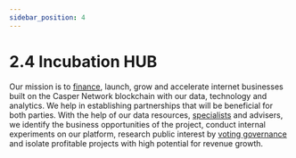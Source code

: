 ```yaml
---
sidebar_position: 4
---
```


# 2.4 Incubation HUB

Our mission is to <a href="https://docs.casperarmy.org/docs/PRODUCTS%20AND%20SERVICES/2.3%20Venture%20Capital">finance</a>, launch, grow and accelerate internet businesses built on the Casper Network blockchain with our data, technology and analytics. We help in establishing partnerships that will be beneficial for both parties. With the help of our data resources,  <a href="https://docs.casperarmy.org/docs/PRODUCTS%20AND%20SERVICES/2.5%20Development%20Assistance">specialists</a> and advisers, we identify the business opportunities of the project, conduct internal experiments on our platform, research public interest by <a href="https://docs.casperarmy.org/docs/PRODUCTS%20AND%20SERVICES/2.2%20DAO">voting governance</a> and isolate profitable projects with high potential for revenue growth.
